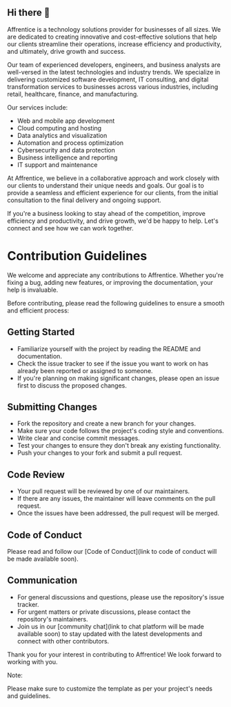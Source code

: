 ## Hi there 👋

Affrentice is a technology solutions provider for businesses of all sizes. We are dedicated to creating innovative and cost-effective solutions that help our clients streamline their operations, increase efficiency and productivity, and ultimately, drive growth and success.

Our team of experienced developers, engineers, and business analysts are well-versed in the latest technologies and industry trends. We specialize in delivering customized software development, IT consulting, and digital transformation services to businesses across various industries, including retail, healthcare, finance, and manufacturing.

Our services include:

- Web and mobile app development
- Cloud computing and hosting
- Data analytics and visualization
- Automation and process optimization
- Cybersecurity and data protection
- Business intelligence and reporting
- IT support and maintenance

At Affrentice, we believe in a collaborative approach and work closely with our clients to understand their unique needs and goals. Our goal is to provide a seamless and efficient experience for our clients, from the initial consultation to the final delivery and ongoing support.

If you're a business looking to stay ahead of the competition, improve efficiency and productivity, and drive growth, we'd be happy to help. Let's connect and see how we can work together.


##
# **Contribution Guidelines**

We welcome and appreciate any contributions to Affrentice. Whether you're fixing a bug, adding new features, or improving the documentation, your help is invaluable.

Before contributing, please read the following guidelines to ensure a smooth and efficient process:

## **Getting Started**

- Familiarize yourself with the project by reading the README and documentation.
- Check the issue tracker to see if the issue you want to work on has already been reported or assigned to someone.
- If you're planning on making significant changes, please open an issue first to discuss the proposed changes.

## **Submitting Changes**

- Fork the repository and create a new branch for your changes.
- Make sure your code follows the project's coding style and conventions.
- Write clear and concise commit messages.
- Test your changes to ensure they don't break any existing functionality.
- Push your changes to your fork and submit a pull request.

## **Code Review**

- Your pull request will be reviewed by one of our maintainers.
- If there are any issues, the maintainer will leave comments on the pull request.
- Once the issues have been addressed, the pull request will be merged.

## **Code of Conduct**

Please read and follow our [Code of Conduct](link to code of conduct will be made available soon).

## **Communication**

- For general discussions and questions, please use the repository's issue tracker.
- For urgent matters or private discussions, please contact the repository's maintainers.
- Join us in our [community chat](link to chat platform will be made available soon) to stay updated with the latest developments and connect with other contributors.

Thank you for your interest in contributing to Affrentice! We look forward to working with you.

Note:

Please make sure to customize the template as per your project's needs and guidelines.

<!--

**Here are some ideas to get you started:**

🙋‍♀️ A short introduction - what is your organization all about?
🌈 Contribution guidelines - how can the community get involved?
👩‍💻 Useful resources - where can the community find your docs? Is there anything else the community should know?
🍿 Fun facts - what does your team eat for breakfast?
🧙 Remember, you can do mighty things with the power of [Markdown](https://docs.github.com/github/writing-on-github/getting-started-with-writing-and-formatting-on-github/basic-writing-and-formatting-syntax)
-->

